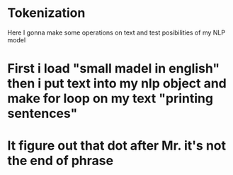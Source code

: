 # Tokenization
Here I gonna make some operations on text and test posibilities of my NLP model
# First i load "small madel in english" then i put text into my nlp object and make for loop on my text "printing sentences" 
# It figure out that dot after Mr. it's not the end of phrase
